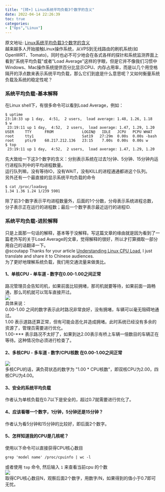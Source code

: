 ```yaml
---
title: "[转+] Linux系统平均负载3个数字的含义"
date: 2022-04-14 22:26:39
toc: true
categories:
- ["Ops","Linux"]
---
```


原文地址: [Linux系统平均负载3个数字的含义](https://www.slyar.com/blog/linux-load-average-three-numbers.html)<br />越来越多人开始接触Linux操作系统，从VPS到无线路由的刷机系统(如OpenWRT、Tomato)，同时也必不可少地会在各式各样的探针和系统监测界面上看到"系统平均负载"或者"Load Average"这样的字眼，但是它并不像我们习惯中Windows、Mac操作系统提供百分比显示CPU、内存占用率，而是以几个用空格隔开的浮点数来表示系统平均负载，那么它们到底是什么意思呢？又如何衡量系统负载及系统的稳定性呢？


### 系统平均负载-基本解释
在Linux shell下，有很多命令可以看到Load Average，例如：
```
$ uptime
23:18:33 up 1 day,  4:51,  2 users,  load average: 1.48, 1.26, 1.18
$ w
 23:19:11 up 1 day,  4:52,  2 users,  load average: 1.47, 1.29, 1.20
USER     TTY      FROM             LOGIN@   IDLE   JCPU   PCPU WHAT
root     tty1                      Sat19   27:29m  0.00s  0.00s -bash
root     pts/0    60.217.212.136   23:15    7.00s  0.00s  0.00s w
$ top
 23:19:11 up 1 day,  4:52,  2 users,  load average: 1.47, 1.29, 1.20
```
先大致给一下这3个数字的含义：分别表示系统在过去1分钟、5分钟、15分钟内运行进程队列中的平均进程数量。<br />运行队列嘛，没有等待IO，没有WAIT，没有KILL的进程通通都进这个队列。<br />另外还有一个最直接的显示系统平均负载的命令
```
$ cat /proc/loadavg
1.34 1.36 1.24 1/239 5901
```
除了前3个数字表示平均进程数量外，后面的1个分数，分母表示系统进程总数，分子表示正在运行的进程数；最后一个数字表示最近运行的进程ID.

### 系统平均负载-进阶解释
只是上面那一句话的解释，基本等于没解释。写这篇文章的缘由就是因为看到了一篇老外写的关于Load Average的文章，觉得解释的很好，所以才打算摘取一部分用自己的话翻译一下。<br />@scoutapp Thanks for your article [Understanding Linux CPU Load](http://blog.scoutapp.com/articles/2009/07/31/understanding-load-averages), I just translate and share it to Chinese audiences.<br />为了更好地理解系统负载，我们用交通流量来做类比。

#### 1、单核CPU - 单车道 - 数字在0.00-1.00之间正常
路况管理员会告知司机，如果前面比较拥堵，那司机就要等待，如果前面一路畅通，那么司机就可以驾车直接开过。<br />![](https://file.wulicode.com/yuque/202208/04/14/5744S3ElccKH.jpg?x-oss-process=image/resize,h_173)<br />具体来说：<br />0.00-1.00 之间的数字表示此时路况非常良好，没有拥堵，车辆可以毫无阻碍地通过。<br />1.00 表示道路还算正常，但有可能会恶化并造成拥堵。此时系统已经没有多余的资源了，管理员需要进行优化。<br />1.00-*** 表示路况不太好了，如果到达2.00表示有桥上车辆一倍数目的车辆正在等待。这种情况你必须进行检查了。

#### 2、多核CPU - 多车道 - 数字/CPU核数 在0.00-1.00之间正常
![](https://file.wulicode.com/yuque/202208/04/14/5744qPQ6alFZ.jpg?x-oss-process=image/resize,h_65)<br />多核CPU的话，满负荷状态的数字为 "1.00 * CPU核数"，即双核CPU为2.00，四核CPU为4.00。

#### 3、安全的系统平均负载
作者认为单核负载在0.7以下是安全的，超过0.7就需要进行优化了。

#### 4、应该看哪一个数字，1分钟，5分钟还是15分钟？
作者认为看5分钟和15分钟的比较好，即后面2个数字。

#### 5、怎样知道我的CPU是几核呢？
使用以下命令可以直接获得CPU核心数目
```
grep 'model name' /proc/cpuinfo | wc -l
```
或者使用 `top` 命令, 然后输入 `1` 来查看当前cpu 的个数<br />![](https://file.wulicode.com/yuque/202208/04/14/5745p5Vmv1K4.jpg?x-oss-process=image/resize,h_197)<br />取得CPU核心数目N，观察后面2个数字，用数字/N，如果得到的值小于0.7即可无忧。


